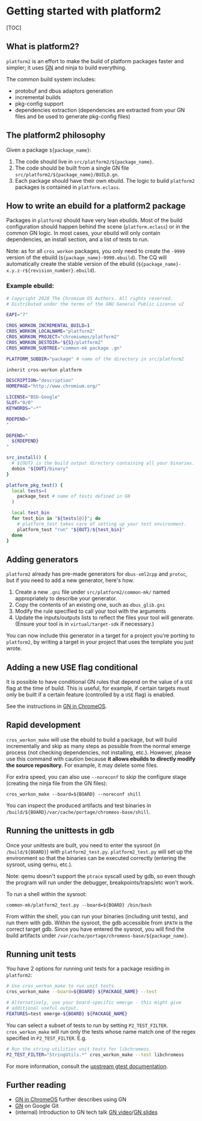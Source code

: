 # Getting started with platform2

[TOC]

## What is platform2?

`platform2` is an effort to make the build of platform packages faster and
simpler; it uses [GN] and ninja to build everything.

The common build system includes:
* protobuf and dbus adaptors generation
* incremental builds
* pkg-config support
* dependencies extraction (dependencies are extracted from your GN files and
  be used to generate pkg-config files)

## The platform2 philosophy

Given a package `${package_name}`:

1.  The code should live in `src/platform2/${package_name}`.
1.  The code should be built from a single GN file
    `src/platform2/${package_name}/BUILD.gn`.
1.  Each package should have their own ebuild. The logic to build `platform2`
    packages is contained in `platform.eclass`.

## How to write an ebuild for a platform2 package

Packages in `platform2` should have very lean ebuilds. Most of the build
configuration should happen behind the scene (`platform.eclass`) or in the
common GN logic. In most cases, your ebuild will only contain dependencies,
an install section, and a list of tests to run.

Note: as for all `cros_workon` packages, you only need to create the `-9999`
version of the ebuild (`${package_name}-9999.ebuild`). The CQ will
automatically create the stable version of the ebuild
(`${package_name}-x.y.z-r${revision_number}.ebuild`).

### Example ebuild:

``` sh
# Copyright 2020 The Chromium OS Authors. All rights reserved.
# Distributed under the terms of the GNU General Public License v2

EAPI="7"

CROS_WORKON_INCREMENTAL_BUILD=1
CROS_WORKON_LOCALNAME="platform2"
CROS_WORKON_PROJECT="chromiumos/platform2"
CROS_WORKON_DESTDIR="${S}/platform2"
CROS_WORKON_SUBTREE="common-mk package .gn"

PLATFORM_SUBDIR="package" # name of the directory in src/platform2

inherit cros-workon platform

DESCRIPTION="description"
HOMEPAGE="http://www.chromium.org/"

LICENSE="BSD-Google"
SLOT="0/0"
KEYWORDS="~*"

RDEPEND="
"

DEPEND="
  ${RDEPEND}
"

src_install() {
  # ${OUT} is the build output directory containing all your binaries.
  dobin "${OUT}/binary"
}

platform_pkg_test() {
  local tests=(
    package_test # name of tests defined in GN
  )

  local test_bin
  for test_bin in "${tests[@]}"; do
    # platform_test takes care of setting up your test environment.
    platform_test "run" "${OUT}/${test_bin}"
  done
}
```

## Adding generators

`platform2` already has pre-made generators for `dbus-xml2cpp` and `protoc`,
but if you need to add a new generator, here's how.

1.  Create a new `.gni` file under `src/platform2/common-mk/` named
    appropriately to describe your generator.
1.  Copy the contents of an existing one, such as `dbus_glib.gni`
1.  Modify the rule specified to call your tool with the arguments
1.  Update the inputs/outputs lists to reflect the files your tool will
    generate. (Ensure your tool is in `virtual/target-sdk` if necessary.)

You can now include this generator in a target for a project you're porting
to `platform2`, by writing a target in your project that uses the template
you just wrote.

## Adding a new USE flag conditional

It is possible to have conditional GN rules that depend on the value
of a `USE` flag at the time of build. This is useful, for example, if
certain targets must only be built if a certain feature (controlled by a
`USE` flag) is enabled.

See the instructions in [GN in ChromeOS](https://chromium.googlesource.com/chromiumos/docs/+/refs/heads/master/chromeos_gn.md#how-to-check-use-flags-in-gn).

## Rapid development

`cros_workon_make` will use the ebuild to build a package, but
will build incrementally and skip as many steps as possible from the normal
emerge process (not checking dependencies, not installing, etc.). However,
please use this command with caution because **it allows ebuilds to directly
modify the source repository.** For example, it may delete some files.

For extra speed, you can also use `--noreconf` to skip the configure stage
(creating the ninja file from the GN files):

```
cros_workon_make --board=${BOARD} --noreconf shill
```

You can inspect the produced artifacts and test binaries in
`/build/${BOARD}/var/cache/portage/chromeos-base/shill`.

## Running the unittests in gdb

Once your unittests are built, you need to enter the sysroot (in
`/build/${BOARD}`) with `platform2_test.py`. `platform2_test.py` will set up
the environment so that the binaries can be executed correctly (entering the
sysroot, using qemu, etc.).

Note: qemu doesn't support the `ptrace` syscall
used by gdb, so even though the program will run under the debugger,
breakpoints/traps/etc won't work.

To run a shell within the sysroot:

```
common-mk/platform2_test.py --board=${BOARD} /bin/bash
```

From within the shell, you can run your binaries (including unit tests),
and run them with gdb. Within the sysroot, the gdb accessible from `$PATH`
is the correct target gdb. Since you have entered the sysroot, you will
find the build artifacts under
`/var/cache/portage/chromeos-base/${package_name}`.

## Running unit tests

You have 2 options for running unit tests for a package residing in
`platform2`:

```sh
# Use cros_workon_make to run unit tests.
cros_workon_make --board=${BOARD} ${PACKAGE_NAME} --test

# Alternatively, use your board-specific emerge - this might give
# additional useful output.
FEATURES=test emerge-${BOARD} ${PACKAGE_NAME}
```
You can select a subset of tests to run by setting `P2_TEST_FILTER`.
`cros_workon_make` will run only the tests whose name match one of the regex
specified in `P2_TEST_FILTER`. E.g.

```sh
# Run the string utilities unit tests for libchromeos.
P2_TEST_FILTER="StringUtils.*" cros_workon_make --test libchromeos
```

For more information, consult the [upstream gtest documentation].

## Further reading

* [GN in ChromeOS] further describes using GN
* [GN] on Google Git
* (internal) Introduction to GN tech talk [GN video]/[GN slides]

[GN in ChromeOS]: https://chromium.googlesource.com/chromiumos/docs/+/refs/heads/master/chromeos_gn.md
[GN]: https://gn.googlesource.com/gn/
[GN video]: https://goto.google.com/gn-intro-tech-talk
[GN slides]: https://goto.google.com/gn-intro-slides
[upstream gtest documentation]: https://github.com/google/googletest/blob/master/googletest/docs/advanced.md#running-a-subset-of-the-tests
